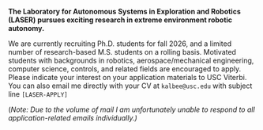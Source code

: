 **The Laboratory for Autonomous Systems in Exploration and Robotics (LASER) pursues exciting research in extreme environment robotic autonomy.**

We are currently recruiting Ph.D. students for fall 2026, and a limited number of research-based M.S. students on a rolling basis. Motivated students with backgrounds in robotics, aerospace/mechanical engineering, computer science, controls, and related fields are encouraged to apply. Please indicate your interest on your application materials to USC Viterbi. You can also email me directly with your CV at `kalbee@usc.edu` with subject line `[LASER-APPLY]`

(*Note: Due to the volume of mail I am unfortunately unable to respond to all application-related emails individually.)*
